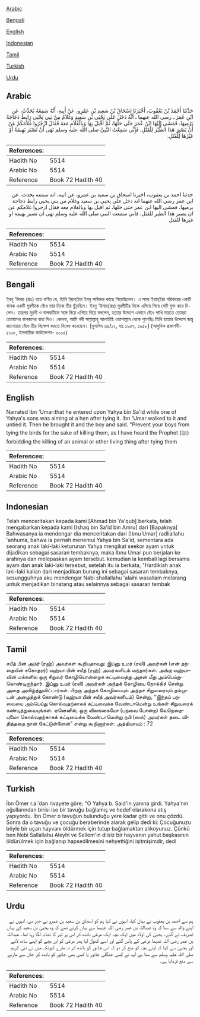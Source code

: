 [Arabic](#arabic)

[Bengali](#bengali)

[English](#english)

[Indonesian](#indonesian)

[Tamil](#tamil)

[Turkish](#turkish)

[Urdu](#urdu)

## Arabic


<div dir="rtl" lang="ar" style={{fontSize:'larger',backgroundColor:'#f8f9fa',padding:20}}>
حَدَّثَنَا أَحْمَدُ بْنُ يَعْقُوبَ، أَخْبَرَنَا إِسْحَاقُ بْنُ سَعِيدِ بْنِ عَمْرٍو، عَنْ أَبِيهِ، أَنَّهُ سَمِعَهُ يُحَدِّثُ، عَنِ ابْنِ عُمَرَ ـ رضى الله عنهما ـ أَنَّهُ دَخَلَ عَلَى يَحْيَى بْنِ سَعِيدٍ وَغُلاَمٌ مِنْ بَنِي يَحْيَى رَابِطٌ دَجَاجَةً يَرْمِيهَا، فَمَشَى إِلَيْهَا ابْنُ عُمَرَ حَتَّى حَلَّهَا، ثُمَّ أَقْبَلَ بِهَا وَبِالْغُلاَمِ مَعَهُ فَقَالَ ازْجُرُوا غُلاَمَكُمْ عَنْ أَنْ يَصْبِرَ هَذَا الطَّيْرَ لِلْقَتْلِ، فَإِنِّي سَمِعْتُ النَّبِيَّ صلى الله عليه وسلم نَهَى أَنْ تُصْبَرَ بَهِيمَةٌ أَوْ غَيْرُهَا لِلْقَتْلِ‏.‏
</div>
<div style={{backgroundColor:'#f8f9fa',padding:20, marginBottom: 10}}><table> <thead> <tr> <th>References:</th> <th></th> </tr> </thead> <tbody><tr><td>Hadith No</td><td>5514</td></tr><tr><td>Arabic No</td><td>5514</td></tr><tr><td>Reference</td><td>Book 72 Hadith 40</td></tr></tbody></table></div>


<div dir="rtl" lang="ar" style={{fontSize:'larger',backgroundColor:'#f8f9fa',padding:20}}>
حدثنا احمد بن يعقوب، اخبرنا اسحاق بن سعيد بن عمرو، عن ابيه، انه سمعه يحدث، عن ابن عمر رضى الله عنهما انه دخل على يحيى بن سعيد وغلام من بني يحيى رابط دجاجة يرميها، فمشى اليها ابن عمر حتى حلها، ثم اقبل بها وبالغلام معه فقال ازجروا غلامكم عن ان يصبر هذا الطير للقتل، فاني سمعت النبي صلى الله عليه وسلم نهى ان تصبر بهيمة او غيرها للقتل
</div>
<div style={{backgroundColor:'#f8f9fa',padding:20, marginBottom: 10}}><table> <thead> <tr> <th>References:</th> <th></th> </tr> </thead> <tbody><tr><td>Hadith No</td><td>5514</td></tr><tr><td>Arabic No</td><td>5514</td></tr><tr><td>Reference</td><td>Book 72 Hadith 40</td></tr></tbody></table></div>

## Bengali


<div dir="ltr" lang="bn" style={{fontSize:'larger',backgroundColor:'#f8f9fa',padding:20}}>
ইবনু ‘উমার (রাঃ) হতে বর্ণিত যে, তিনি ইয়াহ্ইয়া ইবনু সাঈদের কাছে গিয়েছিলেন। এ সময় ইয়াহ্ইয়া পরিবারের একটি বালক একটি মুরগীকে বেঁধে তার দিকে তীর ছুঁড়ছিল। ইবনু ‘উমার(রাঃ) মুরগীটির দিকে এগিয়ে গিয়ে সেটি মুক্ত করে দিলেন। তারপর মুরগী ও বালকটিকে সঙ্গে নিয়ে এগিয়ে গিয়ে বললেন, হত্যার উদ্দেশে এভাবে বেঁধে পাখি মারতে তোমরা তোমাদের বালকদের বাধা দিও। কেননা, আমি নবী সাল্লাল্লাহু আলাইহি ওয়াসাল্লাম থেকে শুনেছিঃ তিনি হত্যার উদ্দেশে জন্তু জানোয়ার বেঁধে তীর নিক্ষেপ করতে নিষেধ করেছেন। [মুসলিম ৩৪/১২, হাঃ ১৯৫৭, ১৯৫৮] (আধুনিক প্রকাশনী- ৫১০৮, ইসলামিক ফাউন্ডেশন- ৫০০৫)
</div>
<div style={{backgroundColor:'#f8f9fa',padding:20, marginBottom: 10}}><table> <thead> <tr> <th>References:</th> <th></th> </tr> </thead> <tbody><tr><td>Hadith No</td><td>5514</td></tr><tr><td>Arabic No</td><td>5514</td></tr><tr><td>Reference</td><td>Book 72 Hadith 40</td></tr></tbody></table></div>

## English


<div dir="ltr" lang="en" style={{fontSize:'larger',backgroundColor:'#f8f9fa',padding:20}}>
Narrated Ibn 'Umar:that he entered upon Yahya bin Sa'id while one of Yahya's sons was aiming at a hen after tying it. Ibn 'Umar walked to it and untied it. Then he brought it and the boy and said. "Prevent your boys from tying the birds for the sake of killing them, as I have heard the Prophet (ﷺ) forbidding the killing of an animal or other living thing after tying them
</div>
<div style={{backgroundColor:'#f8f9fa',padding:20, marginBottom: 10}}><table> <thead> <tr> <th>References:</th> <th></th> </tr> </thead> <tbody><tr><td>Hadith No</td><td>5514</td></tr><tr><td>Arabic No</td><td>5514</td></tr><tr><td>Reference</td><td>Book 72 Hadith 40</td></tr></tbody></table></div>

## Indonesian


<div dir="ltr" lang="id" style={{fontSize:'larger',backgroundColor:'#f8f9fa',padding:20}}>
Telah menceritakan kepada kami [Ahmad bin Ya'qub] berkata, telah mengabarkan kepada kami [Ishaq bin Sa'id bin Amru] dari [Bapaknya] Bahwasanya ia mendengar dia menceritakan dari [Ibnu Umar] radliallahu 'anhuma, bahwa ia pernah menemui Yahya bin Sa'id, sementara ada seorang anak laki-laki keturunan Yahya mengikat seekor ayam untuk dijadikan sebagai sasaran tembaknya, maka Ibnu Umar pun berjalan ke arahnya dan melepaskan ayam tersebut. kemudian ia kembali lagi bersama ayam dan anak laki-laki tersebut, setelah itu ia berkata, "Hardiklah anak laki-laki kalian dari menjadikan burung ini sebagai sasaran tembaknya, sesungguhnya aku mendengar Nabi shallallahu 'alaihi wasallam melarang untuk menjadikan binatang atau selainnya sebagai sasaran tembak
</div>
<div style={{backgroundColor:'#f8f9fa',padding:20, marginBottom: 10}}><table> <thead> <tr> <th>References:</th> <th></th> </tr> </thead> <tbody><tr><td>Hadith No</td><td>5514</td></tr><tr><td>Arabic No</td><td>5514</td></tr><tr><td>Reference</td><td>Book 72 Hadith 40</td></tr></tbody></table></div>

## Tamil


<div dir="ltr" lang="ta" style={{fontSize:'larger',backgroundColor:'#f8f9fa',padding:20}}>
சயீத் பின் அம்ர் (ரஹ்) அவர்கள் கூறியதாவது: இப்னு உமர் (ரலி) அவர்கள் (என் தந்தையின் சகோதரர்) யஹ்யா பின் சயீத் (ரஹ்) அவர்களிடம் வந்தார்கள். அங்கு யஹ்யாவின் மக்களில் ஒரு சிறுவர் கோழியொன்றைக் கட்டிவைத்து அதன் மீது அம்பெய்துகொண்டிருந்தார். இப்னு உமர் (ரலி) அவர்கள் அந்தக் கோழியை நோக்கிச் சென்று அதை அவிழ்த்துவிட்டார்கள். பிறகு அந்தக் கோழியையும் அந்தச் சிறுவரையும் தம்முடன் அழைத்துக் கொண்டு (யஹ்யா பின் சயீத் அவர்களிடம்) சென்று, ‘‘இந்தப் பறவையை அம்பெய்து கொல்வதற்காகக் கட்டிவைக்க வேண்டாமென்று உங்கள் சிறுவரைக் கண்டித்துவையுங்கள். ஏனெனில், ஒரு விலங்கையோ (பறவை போன்ற) வேறெதையுமோ கொல்வதற்காகக் கட்டிவைக்க வேண்டாமென்று நபி (ஸல்) அவர்கள் தடை விதித்ததை நான் கேட்டுள்ளேன்” என்று கூறினார்கள். அத்தியாயம் : 72
</div>
<div style={{backgroundColor:'#f8f9fa',padding:20, marginBottom: 10}}><table> <thead> <tr> <th>References:</th> <th></th> </tr> </thead> <tbody><tr><td>Hadith No</td><td>5514</td></tr><tr><td>Arabic No</td><td>5514</td></tr><tr><td>Reference</td><td>Book 72 Hadith 40</td></tr></tbody></table></div>

## Turkish


<div dir="ltr" lang="tr" style={{fontSize:'larger',backgroundColor:'#f8f9fa',padding:20}}>
İbn Ömer r.a.'dan rivayete göre; "O Yahya b. Said'in yanına girdi. Yahya'nın oğullarından birisi ise bir tavuğu bağlamış ve hedef olarakona atış yapıyordu. İbn Ömer o tavuğun bulunduğu yere kadar gitti ve onu çözdü. Sonra da o tavuğu ve çocuğu beraberinde alarak gelip dedi ki: Çocuğunuzu böyle bir uçan hayvanı öldürmek için tutup bağlamaktan alıkoyunuz. Çünkü ben Nebi Sallallahu Aleyhi ve Sellem'in dilsiz bir hayvanın yahut başkasının öldürülmek için bağlanıp hapsedilmesini nehyettiğini işitmişimdir, dedi
</div>
<div style={{backgroundColor:'#f8f9fa',padding:20, marginBottom: 10}}><table> <thead> <tr> <th>References:</th> <th></th> </tr> </thead> <tbody><tr><td>Hadith No</td><td>5514</td></tr><tr><td>Arabic No</td><td>5514</td></tr><tr><td>Reference</td><td>Book 72 Hadith 40</td></tr></tbody></table></div>

## Urdu


<div dir="rtl" lang="ur" style={{fontSize:'larger',backgroundColor:'#f8f9fa',padding:20}}>
ہم سے احمد بن یعقوب نے بیان کیا، انہوں نے کہا ہم کو اسحاق بن سعید بن عمرو نے خبر دی، انہوں نے اپنے والد سے سنا کہ وہ عبداللہ بن عمر رضی اللہ عنہما سے بیان کرتے تھے کہ وہ یحییٰ بن سعید کے یہاں تشریف لے گئے۔ یحییٰ کی اولاد میں ایک بچہ ایک مرغی باندھ کر اس پر تیر کا نشانہ لگا رہا تھا۔ عبداللہ بن عمر رضی اللہ عنہما مرغی کے پاس گئے اور اسے کھول لیا پھر مرغی کو اور بچے کو اپنے ساتھ لائے اور یحییٰ سے کہا کہ اپنے بچہ کو منع کر دو کہ اس جانور کو باندھ کر نہ مارے کیونکہ میں نے نبی کریم صلی اللہ علیہ وسلم سے سنا ہے آپ نے کسی جنگلی جانور یا کسی بھی جانور کو باندھ کر جان سے مارنے سے منع فرمایا ہے۔
</div>
<div style={{backgroundColor:'#f8f9fa',padding:20, marginBottom: 10}}><table> <thead> <tr> <th>References:</th> <th></th> </tr> </thead> <tbody><tr><td>Hadith No</td><td>5514</td></tr><tr><td>Arabic No</td><td>5514</td></tr><tr><td>Reference</td><td>Book 72 Hadith 40</td></tr></tbody></table></div>